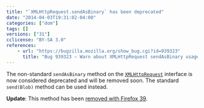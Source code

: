 ```yaml
---
title: "`XMLHttpRequest.sendAsBinary` has been deprecated"
date: "2014-04-03T19:31:02-04:00"
categories: ["dom"]
tags: []
versions: ["31"]
cclicense: "BY-SA 3.0"
references:
    - url: "https://bugzilla.mozilla.org/show_bug.cgi?id=939323"
      title: "Bug 939323 – Warn about XMLHttpRequest sendAsBinary usage"
---
```

The non-standard `sendAsBinary` method on the [`XMLHttpRequest`](https://developer.mozilla.org/docs/Web/API/XMLHttpRequest) interface is now considered deprecated and will be removed soon. The standard `send(Blob)` method can be used instead.

**Update**: This method has been [removed with Firefox 39](https://www.fxsitecompat.com/en-CA/docs/2015/xmlhttprequest-sendasbinary-has-been-removed/).
